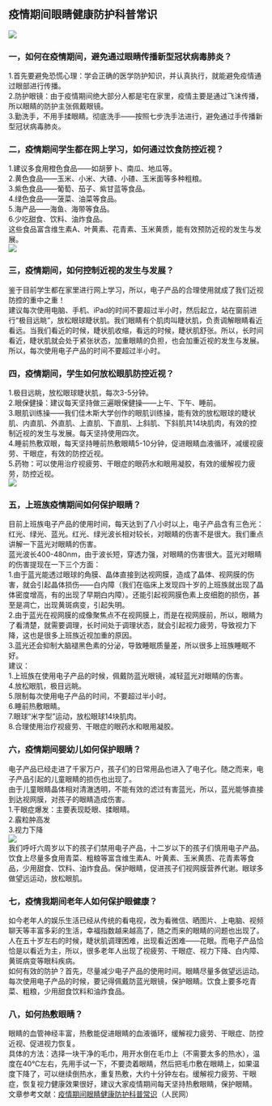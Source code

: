 ## 疫情期间眼睛健康防护科普常识  
![](http://cdncms.v-keep.cn/wp-content/uploads/2020/03/u20612841694134042393fm26gp0.png)  
### 一，如何在疫情期间，避免通过眼睛传播新型冠状病毒肺炎？  
1.首先要避免恐慌心理：学会正确的医学防护知识，并认真执行，就能避免疫情通过眼部进行传播。  
2.防护眼镜：由于疫情期间绝大部分人都是宅在家里，疫情主要是通过飞沫传播，所以眼睛的防护主张佩戴眼镜。  
3.勤洗手，不用手揉眼睛。彻底洗手——按照七步洗手法进行，避免通过手传播新型冠状病毒肺炎。  
### 二，疫情期间学生都在网上学习，如何通过饮食防控近视？  
1.建议多食用橙色食品——如胡萝卜、南瓜、地瓜等。  
2.黄色食品——玉米、小米、大碴、小碴、玉米面等多种粗粮。  
3.紫色食品——葡萄、茄子、紫甘蓝等食品。  
4.绿色食品——菠菜、油菜等食品。  
5.海产品——海鱼、海带等食品。  
6.少吃甜食、饮料、油炸食品。  
这些食品富含维生素A、叶黄素、花青素、玉米黄质，能有效预防近视的发生与发展。  
![](http://cdncms.v-keep.cn/wp-content/uploads/2020/01/timg3faef-1024x768.jpg)  
### 三，疫情期间，如何控制近视的发生与发展？  
鉴于目前学生都在家里进行网上学习，所以，电子产品的合理使用就成了我们近视防控的重中之重！  
建议每次使用电脑、手机、iPad的时间不要超过半小时，然后起立，站在窗前进行“极目远眺”，放松眼球睫状肌。我们眼睛有个肌肉叫睫状肌，负责调解眼睛看近看远。当我们看近的时候，睫状肌收缩，看远的时候，睫状肌舒张。所以，长时间看近，睫状肌就会处于紧张状态，加重眼睛的负担，也会加重近视的发生与发展。所以，每次使用电子产品的时间不要超过半小时。  
### 四，疫情期间，学生如何放松眼肌防控近视？  
1.极目远眺，放松眼球睫状肌，每次3-5分钟。  
2.眼保健操：建议每天坚持做三遍眼保健操——上午、下午、睡前。  
3.眼肌训练操——我们佳木斯大学创作的眼肌训练操，能有效的放松眼球的睫状肌、内直肌、外直肌、上直肌、下直肌、上斜肌、下斜肌共14块肌肉，有效的控制近视的发生与发展。每天坚持使用四次。  
4.睡前热敷双眼，每天坚持睡前热敷眼睛5-10分钟，促进眼睛血液循环，减缓视疲劳、干眼症，有效的防控近视。  
5.药物：可以使用治疗视疲劳、干眼症的眼药水和眼用凝胶，有效的缓解视力疲劳，防控近视。  
![](http://cdncms.v-keep.cn/wp-content/uploads/2020/03/1000-11.jpg)  
### 五，上班族疫情期间如何保护眼睛？  
目前上班族电子产品的使用时间，每天达到了八小时以上，电子产品含有三色光：红光、绿光、蓝光。红光、绿光波长相对较长，对眼睛的伤害不是很大。我们重点讲解一下蓝光对眼睛的伤害。  
蓝光波长400-480nm，由于波长短，穿透力强，对眼睛的伤害很大。蓝光对眼睛的伤害提现在一下三个方面：  
1.由于蓝光能透过眼球的角膜、晶体直接到达视网膜，造成了晶体、视网膜的伤害，就会引起晶体损伤——白内障（我们在临床上发现四十岁的上班族就出现了晶体密度增高，有的出现了早期白内障）。还能引起视网膜色素上皮细胞的损伤，甚至是凋亡，出现黄斑病变，引起失明。  
2.由于蓝光在视网膜的成像聚焦点不在视网膜上，而是在视网膜前，所以，眼睛为了看清楚，就需要调理，长时间处于调理状态，就会引起视力疲劳，导致视力下降，这也是很多上班族近视加重的原因。  
3.蓝光还会抑制大脑褪黑色素的分泌，导致睡眠质量差，所以很多上班族睡眠不好。  
建议：  
1.上班族在使用电子产品的时候，佩戴防蓝光眼镜，减轻蓝光对眼睛的伤害。  
4.放松眼肌，极目远眺。  
5.限制每次使用电子产品的时间，不要超过半小时。  
6.睡前热敷眼睛。  
7.眼球“米字型”运动，放松眼球14块肌肉。  
8.合理使用治疗视疲劳、干眼症的眼药水和眼用凝胶。  
### 六，疫情期间婴幼儿如何保护眼睛？  
电子产品已经走进了千家万户，孩子们的日常用品也进入了电子化。随之而来，电子产品引起的儿童眼睛的损伤也出现了。  
由于儿童眼睛晶体相对清澈透明，不能有效的滤过有害蓝光，所以，蓝光能够直接到达视网膜，对孩子的眼睛造成伤害。  
1.干眼症爆发：主要表现眨眼、揉眼睛。  
2.霰粒肿高发  
3.视力下降  
![](http://cdncms.v-keep.cn/wp-content/uploads/2020/03/timg-48.jpg)  
我们呼吁六周岁以下的孩子们禁用电子产品，十二岁以下的孩子们慎用电子产品。饮食上尽量多食用青菜、粗粮等富含维生素A、叶黄素、玉米黄质、花青素等食品，少用甜食、饮料、油炸食品。保护眼睛，促进孩子们视网膜营养代谢。眼球多做望远运动，放松眼肌。  
### 七，疫情我期间老年人如何保护眼健康？  
如今老年人的娱乐生活已经从传统的看电视，改为看微信、晒图片、上电脑、视频聊天等丰富多彩的生活，幸福指数越来越高了，随之而来的眼睛的问题也出现了。  
人在五十岁左右的时候，睫状肌调理困难，出现看近困难——花眼。而电子产品恰恰是以看近为主，所以，很多老年人出现了视疲劳、干眼症、视力下降、白内障、黄斑病变等眼科疾病。  
如何有效的防护？首先，尽量减少电子产品的使用时间。眼睛尽量多做望远运动。每次使用电子产品的时候，要记得佩戴防蓝光眼镜，保护眼睛。饮食上要多吃青菜、粗粮，少用甜食饮料和油炸食品。  
### 八，如何热敷眼睛？  
眼睛的血管神经丰富，热敷能促进眼睛的血液循环，缓解视力疲劳、干眼症、防控近视、促进视力恢复。  
具体的方法：选择一块干净的毛巾，用开水倒在毛巾上（不需要太多的热水），温度在40℃左右，先用手试一下，不要烫着眼睛，然后把毛巾敷在眼睛上，如果温度下降了，可以继续倒热水，重复热敷，大约十分钟左右。缓解视力疲劳、干眼症，恢复视力健康效果很好，建议大家疫情期间每天坚持热敷眼睛，保护眼睛。  
文章参考文献：<a href="http://hlj.people.com.cn/n2/2020/0207/c395463-33774377.html">疫情期间眼睛健康防护科普常识</a>（人民网）  
